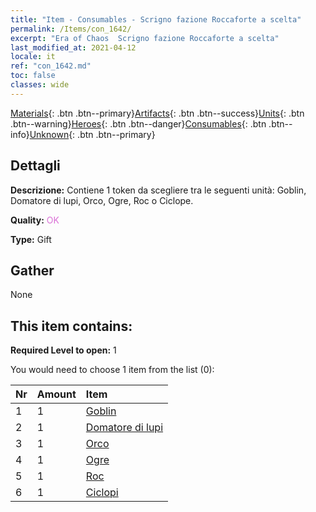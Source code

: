 ```yaml
---
title: "Item - Consumables - Scrigno fazione Roccaforte a scelta"
permalink: /Items/con_1642/
excerpt: "Era of Chaos  Scrigno fazione Roccaforte a scelta"
last_modified_at: 2021-04-12
locale: it
ref: "con_1642.md"
toc: false
classes: wide
---
```

 [Materials](/it/Items/){: .btn .btn--primary}[Artifacts](/it/Items/Artifacts/){: .btn .btn--success}[Units](/it/Items/Units/){: .btn .btn--warning}[Heroes](/it/Items/Heroes/){: .btn .btn--danger}[Consumables](/it/Items/Consumables/){: .btn .btn--info}[Unknown](/it/Items/Unknown/){: .btn .btn--primary}

## Dettagli
 **Descrizione:** Contiene 1 token da scegliere tra le seguenti unità: Goblin, Domatore di lupi, Orco, Ogre, Roc o Ciclope.

 **Quality:** <span style="color: #DA70D6">OK</span>

 **Type:** Gift

## Gather

  None

## This item contains:

 **Required Level to open:** 1

 You would need to choose 1 item from the list (0):

  | Nr | Amount |     Item    |
  |:---|:-------|:------------|
  | 1 | 1 | [Goblin](/it/Items/unt_217/) | 
  | 2 | 1 | [Domatore di lupi](/it/Items/unt_218/) | 
  | 3 | 1 | [Orco](/it/Items/unt_219/) | 
  | 4 | 1 | [Ogre](/it/Items/unt_220/) | 
  | 5 | 1 | [Roc](/it/Items/unt_221/) | 
  | 6 | 1 | [Ciclopi](/it/Items/unt_222/) | 
